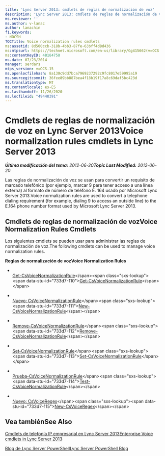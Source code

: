 ```yaml
---
title: 'Lync Server 2013: cmdlets de reglas de normalización de voz'
description: 'Lync Server 2013: cmdlets de reglas de normalización de voz.'
ms.reviewer: ''
ms.author: v-lanac
author: lanachin
f1.keywords:
- NOCSH
TOCTitle: Voice normalization rules cmdlets
ms:assetid: 8d500ccb-318b-4bb3-87fe-63bff4d8d436
ms:mtpsurl: https://technet.microsoft.com/en-us/library/Gg415662(v=OCS.15)
ms:contentKeyID: 48184758
ms.date: 07/23/2014
manager: serdars
mtps_version: v=OCS.15
ms.openlocfilehash: 8a130c9dd7bca7969237292c9fc8017e59995a19
ms.sourcegitcommit: 36fee89bb887bea4f18b19f17a8c69daf5bc423d
ms.translationtype: MT
ms.contentlocale: es-ES
ms.lasthandoff: 11/26/2020
ms.locfileid: "49440391"
---
```

# <a name="voice-normalization-rules-cmdlets-in-lync-server-2013"></a><span data-ttu-id="733d7-103">Cmdlets de reglas de normalización de voz en Lync Server 2013</span><span class="sxs-lookup"><span data-stu-id="733d7-103">Voice normalization rules cmdlets in Lync Server 2013</span></span>

<div data-xmlns="http://www.w3.org/1999/xhtml">

<div class="topic" data-xmlns="http://www.w3.org/1999/xhtml" data-msxsl="urn:schemas-microsoft-com:xslt" data-cs="https://msdn.microsoft.com/">

<div data-asp="https://msdn2.microsoft.com/asp">



</div>

<div id="mainSection">

<div id="mainBody"><span data-ttu-id="733d7-104">

<span> </span></span><span class="sxs-lookup"><span data-stu-id="733d7-104">

<span> </span></span></span>

<span data-ttu-id="733d7-105">_**Última modificación del tema:** 2012-06-20_</span><span class="sxs-lookup"><span data-stu-id="733d7-105">_**Topic Last Modified:** 2012-06-20_</span></span>

<span data-ttu-id="733d7-106">Las reglas de normalización de voz se usan para convertir un requisito de marcado telefónico (por ejemplo, marcar 9 para tener acceso a una línea externa) al formato de número de teléfono E. 164 usado por Microsoft Lync Server 2013.</span><span class="sxs-lookup"><span data-stu-id="733d7-106">Voice normalization rules are used to convert a telephone dialing requirement (for example, dialing 9 to access an outside line) to the E.164 phone number format used by Microsoft Lync Server 2013.</span></span>

<div>

## <a name="voice-normalization-rules-cmdlets"></a><span data-ttu-id="733d7-107">Cmdlets de reglas de normalización de voz</span><span class="sxs-lookup"><span data-stu-id="733d7-107">Voice Normalization Rules Cmdlets</span></span>

<span data-ttu-id="733d7-108">Los siguientes cmdlets se pueden usar para administrar las reglas de normalización de voz.</span><span class="sxs-lookup"><span data-stu-id="733d7-108">The following cmdlets can be used to manage voice normalization rules.</span></span>

<span data-ttu-id="733d7-109">**Reglas de normalización de voz**</span><span class="sxs-lookup"><span data-stu-id="733d7-109">**Voice Normalization Rules**</span></span>

  - <span></span>  
    <span data-ttu-id="733d7-110">[Get-CsVoiceNormalizationRule](https://technet.microsoft.com/library/Gg398393(v=OCS.15))</span><span class="sxs-lookup"><span data-stu-id="733d7-110">[Get-CsVoiceNormalizationRule](https://technet.microsoft.com/library/Gg398393(v=OCS.15))</span></span>

  - <span></span>  
    <span data-ttu-id="733d7-111">[Nuevo: CsVoiceNormalizationRule](https://technet.microsoft.com/library/Gg398240(v=OCS.15))</span><span class="sxs-lookup"><span data-stu-id="733d7-111">[New-CsVoiceNormalizationRule](https://technet.microsoft.com/library/Gg398240(v=OCS.15))</span></span>

  - <span></span>  
    <span data-ttu-id="733d7-112">[Remove-CsVoiceNormalizationRule](https://technet.microsoft.com/library/Gg398501(v=OCS.15))</span><span class="sxs-lookup"><span data-stu-id="733d7-112">[Remove-CsVoiceNormalizationRule](https://technet.microsoft.com/library/Gg398501(v=OCS.15))</span></span>

  - <span></span>  
    <span data-ttu-id="733d7-113">[Set-CsVoiceNormalizationRule](https://technet.microsoft.com/library/Gg398491(v=OCS.15))</span><span class="sxs-lookup"><span data-stu-id="733d7-113">[Set-CsVoiceNormalizationRule](https://technet.microsoft.com/library/Gg398491(v=OCS.15))</span></span>

  - <span></span>  
    <span data-ttu-id="733d7-114">[Prueba-CsVoiceNormalizationRule](https://technet.microsoft.com/library/Gg399003(v=OCS.15))</span><span class="sxs-lookup"><span data-stu-id="733d7-114">[Test-CsVoiceNormalizationRule](https://technet.microsoft.com/library/Gg399003(v=OCS.15))</span></span>

<!-- end list -->

  - <span></span>  
    <span data-ttu-id="733d7-115">[Nuevo: CsVoiceRegex](https://technet.microsoft.com/library/Gg412751(v=OCS.15))</span><span class="sxs-lookup"><span data-stu-id="733d7-115">[New-CsVoiceRegex](https://technet.microsoft.com/library/Gg412751(v=OCS.15))</span></span>

</div>

<div>

## <a name="see-also"></a><span data-ttu-id="733d7-116">Vea también</span><span class="sxs-lookup"><span data-stu-id="733d7-116">See Also</span></span>


[<span data-ttu-id="733d7-117">Cmdlets de telefonía IP empresarial en Lync Server 2013</span><span class="sxs-lookup"><span data-stu-id="733d7-117">Enterprise Voice cmdlets in Lync Server 2013</span></span>](lync-server-2013-enterprise-voice-cmdlets.md)  


[<span data-ttu-id="733d7-118">Blog de Lync Server PowerShell</span><span class="sxs-lookup"><span data-stu-id="733d7-118">Lync Server PowerShell Blog</span></span>](https://go.microsoft.com/fwlink/p/?linkid=203150)  
  

<span data-ttu-id="733d7-119"></div>

</div>

<span> </span>

</div>

</div>

</span><span class="sxs-lookup"><span data-stu-id="733d7-119"></div>

</div>

<span> </span>

</div>

</div>

</span></span></div>

